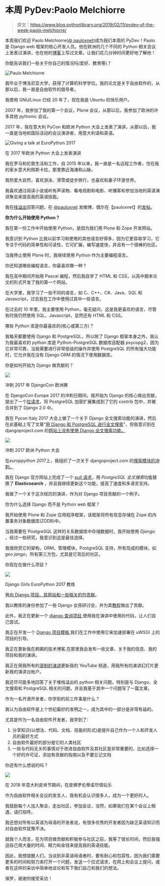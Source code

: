 # 本周 PyDev:Paolo Melchiorre

> 原文：<https://www.blog.pythonlibrary.org/2019/02/11/pydev-of-the-week-paolo-melchiorre/>

本周我们欢迎 Paolo Melchiorre([@ pauloxnet](https://twitter.com/pauloxnet))成为我们本周的 PyDev！Paolo 是 Django web 框架的核心开发人员。他在欧洲的几个不同的 Python 相关会议上发表过演讲，也在他的[博客](https://www.paulox.net/)上写过文章。让我们花几分钟时间更好地了解他！

你能告诉我们一些关于你自己的情况吗(爱好、教育等)？

![Paulo Melchiorre](img/9ec40953887b660ebd2d471bbc72349d.png)

我毕业于博洛尼亚大学，获得了计算机科学学位。我的论文是关于自由软件的，从那以后，我一直是自由软件的倡导者。

我使用 GNU/Linux 已经 20 年了，现在我是 Ubuntu 的快乐用户。

2007 年，我参加了我的第一个会议，Plone 会议，从那以后，我参加了欧洲的许多其他 pythonic 会议。

2017 年，我在意大利 PyCon 和欧洲 Python 大会上发表了演讲，从那以后，我一直是当地和国际活动的会议演讲者，用意大利语和英语。

![Giving a talk at EuroPython 2017](img/cf3575cbcc6356b0b0f7f969efc03d65.png)

在 2017 年欧洲 Python 大会上发表演讲

我在罗马和伦敦生活和工作，自 2015 年以来，我一直是一名远程工作者，住在我的家乡意大利佩斯卡拉，那里靠近海滩和山脉。

我热爱大自然，喜欢游泳、滑雪或徒步旅行，也喜欢和妻子环游世界。

我喜欢通过阅读小说或听有声读物、看电视剧和电影、听播客和参加当地的英语演讲聚会来提高我的英语技能。

我在[栈溢出](https://stackoverflow.com/users/755343/paolo-melchiorre)回答问题，在 [@pauloxnet](https://twitter.com/pauloxnet) 发微博，偶尔在【pauloxnet】的[发帖](https://www.paulox.net/)。

**你为什么开始使用 Python？**

我在第一份工作中开始使用 Python，是因为我们用 Plone 和 Zope 开发网站。

我意识到 Python 比我以前学习和使用的其他语言好得多，因为它更容易学习，它专注于代码的简单性和可读性，它可扩展，编写速度快，并且有一个很棒的社区。

当我停止使用 Plone 时，我继续使用 Python 作为主要编程语言。

你还知道哪些编程语言，你最喜欢哪一种？

我在高中期间开始用 Pascal 编程，然后我自学了 HTML 和 CSS，以高中期末论文的形式开发了我的第一个网站。

在大学里，我学习了一些不同的语言，如 C、C++、C#、Java、SQL 和 Javascript，过去我在工作中使用过其中一些语言。

在过去的 10 年里，我主要使用 Python，毫无疑问，这是我更喜欢的语言，尽管有时我仍然使用 SQL、Javascript，显然还有 HTML 和 CSS。

哪些 Python 库是你最喜欢的(核心或第三方)？

我每天都要使用 Django 和 PostgreSQL，所以除了 Django 框架本身之外，我认为我最喜欢的 python 库是 Python-PostgreSQL 数据库适配器 psycopg2，因为它非常可靠，当我需要进行非常低级的操作并使用 PostgreSQL 的所有强大功能时，它允许我在没有 Django ORM 的情况下使用数据库。

你是如何开始为 Django 做贡献的？

![](img/08242ad43cb43e12a1cce5ef3c50d912.png)

冲刺 2017 年 DjangoCon 欧洲赛

在 DjangoCon Europe 2017 的冲刺日期间，我开始为 Django 的核心做出贡献，提出了一个[拉请求](https://www.paulox.net/code/#django)，将 PostgreSQL 加密扩展集成到了它的 contrib 包中，并被合并到了 Django 2.0 中。

我在 Pycon Italy 2017 大会上做了一个关于 Django 全文搜索功能的演讲，然后在此基础上写了文章“[用 Django 和 PostgreSQL 进行全文搜索](https://www.paulox.net/2017/12/22/full-text-search-in-django-with-postgresql/)”，但我意识到在 djangoproject.com 的[网站上没有使用 Django 全文搜索功能。](http://djangoproject.com/)

![](img/712390a6190407cc9f5c117b3651afc7.png)

冲刺 2017 欧洲 Python 大会

在*europpython 2017*上，我组织了一次关于 djangoproject.com 的[搜索模块的冲刺。](http://djangoproject.com/)

我在 Django 官方网站上完成了一个 [pull 请求](https://www.paulox.net/code/#djangoproject-com)，用 *PostgreSQL 全文搜索*功能替换了 **Elasticsearch** ，并且我继续更新这个功能，提高了速度和多语言支持。

我做了一个关于这次经历的演讲，作为对 Django 项目贡献的一个例子。

你为什么选择 Django 而不是 Python web 框架？

我开始使用 Plone 和 Zope 应用程序框架，该框架将所有信息存储在 Zope 的内置事务对象数据库(ZODB)中。

当我需要在 PostgreSQL 这样的关系数据库中存储数据时，我开始使用 *Django* ，经过一些研究，我意识到这是最佳选择。

我很欣赏它的架构，ORM，管理模块，PostgreSQL 支持，所有现成的模块，如*geo jango*，所有第三方包，尤其是它背后的社区。

你现在在做什么项目？

![](img/b03df3ade63c122905fb58c769b80169.png)

Django Girls EuroPython 2017 教练

我[向 Django 项目、其网站和一些相关的包贡献](https://www.paulox.net/code/)。

我以教练的身份参加了一些 Django 女孩研讨会，并为其[教程](https://www.paulox.net/code/#django-girls)做出了贡献。

此外，我正在更新一个 [django 查询项目](https://www.paulox.net/code/#django-queries),使用我在演讲中使用的代码，让人们自己尝试。

我正在开发一个 [Django 项目模板](https://www.paulox.net/code/#django-uwsgi-template),我们在工作中使用它来加速部署在 uWSGI 上的项目的引导。

我正在更新我在鹈鹕的技术博客,在那里我会发布一些文章、关于我的信息、我的项目和我的演讲。

我正在用我所有的[录制的演讲](https://www.paulox.net/talks/#europython-2017)更新我的 YouTube 频道，用我所有的演讲幻灯片更新我的演讲台账户。

我还尽可能多地回答了关于堆栈溢出的 python 相关问题，特别是与 Django、全文搜索和 PostgreSQL 相关的问题，并且我基于其中一个问题写了一篇文章。

作为一名开源开发者，你学到的前三件事是什么？

我认为自由软件是上个世纪最好的发明之一，成为其中的一部分是非常有益的。

尤其是作为一名自由软件开发者，我学到了:

1.  分享知识(以想法、代码、文档、技能的形式)是提升自己作为一个人和开发人员的最好方式
2.  自由软件最好的部分是它的人类社区
3.  一些与代码无关的事情对于改进自由软件及其社区是非常重要的，比如选择一个好的许可证，添加有贡献的指南以及不要忘记文档

你还有什么想说的吗？

![](img/025681e96e0d50267a628cc4fe2dfcf9.png)

在 2018 年意大利皮肯节期间，在皮佛罗伦蒂诺尽情玩乐

作为自由软件相关会议的发言人，我有机会认识很多人，成为一个更好的人。

我鼓励每个人加入聚会，走出社区，参加会议，当然，如果我们在某个会议上相遇，请打招呼。

我还想对所有以英语为母语的开发者说，有很多优秀的开发者因为缺乏英语知识而对自由软件犹豫不决。

就我个人而言，在为项目做贡献和积极参与社区之前，我等了很长时间，然后我强迫自己用大量的时间、精力和金钱来提高我的英语技能。

因此，我想提醒人们，当谈到非英语母语者时，要有耐心和包容性，因为我们需要更多的时间和努力来打开一个问题，发送一个拉式请求，在网上和会议上提问，或者在这样的采访中简单地谈论和写下我们自己和我们的想法。

保罗，谢谢你接受采访！